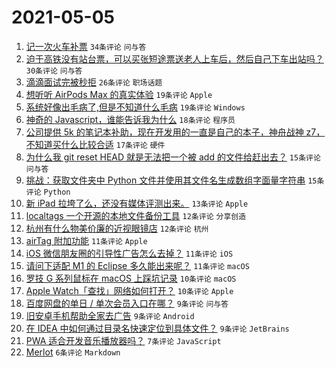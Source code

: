 # 2021-05-05

1. [记一次火车补票](https://www.v2ex.com/t/774934) `34条评论` `问与答`
1. [迫于高铁没有站台票，可以买张短途票送老人上车后，然后自己下车出站吗？](https://www.v2ex.com/t/774949) `30条评论` `问与答`
1. [滴滴面试完被秒拒](https://www.v2ex.com/t/774958) `26条评论` `职场话题`
1. [想听听 AirPods Max 的真实体验](https://www.v2ex.com/t/774955) `19条评论` `Apple`
1. [系统好像出毛病了,但是不知道什么毛病](https://www.v2ex.com/t/774942) `19条评论` `Windows`
1. [神奇的 Javascript，谁能告诉我为什么](https://www.v2ex.com/t/774968) `18条评论` `程序员`
1. [公司提供 5k 的笔记本补助，现在开发用的一直是自己的本子，神舟战神 z7，不知道买什么比较合适](https://www.v2ex.com/t/774961) `17条评论` `硬件`
1. [为什么我 git reset HEAD 就是无法把一个被 add 的文件给赶出去？](https://www.v2ex.com/t/774950) `15条评论` `问与答`
1. [挑战：获取文件夹中 Python 文件并使用其文件名生成数组字面量字符串](https://www.v2ex.com/t/774944) `15条评论` `Python`
1. [新 iPad 拉垮了么，还没有媒体评测出来。](https://www.v2ex.com/t/774945) `13条评论` `Apple`
1. [localtags 一个开源的本地文件备份工具](https://www.v2ex.com/t/774938) `12条评论` `分享创造`
1. [杭州有什么物美价廉的近视眼镜店](https://www.v2ex.com/t/774935) `12条评论` `杭州`
1. [airTag 附加功能](https://www.v2ex.com/t/774952) `11条评论` `Apple`
1. [iOS 微信朋友圈的引导性广告怎么去掉？](https://www.v2ex.com/t/774948) `11条评论` `iOS`
1. [请问下适配 M1 的 Eclipse 多久能出来呢？](https://www.v2ex.com/t/774937) `11条评论` `macOS`
1. [罗技 G 系列鼠标在 macOS 上踩坑记录](https://www.v2ex.com/t/774964) `10条评论` `macOS`
1. [Apple Watch「查找」网络如何打开？](https://www.v2ex.com/t/774939) `10条评论` `Apple`
1. [百度网盘的单日 / 单次会员入口在哪？](https://www.v2ex.com/t/774980) `9条评论` `问与答`
1. [旧安卓手机帮助全家去广告](https://www.v2ex.com/t/774960) `9条评论` `Android`
1. [在 IDEA 中如何通过目录名快速定位到具体文件？](https://www.v2ex.com/t/774954) `9条评论` `JetBrains`
1. [PWA 适合开发音乐播放器吗？](https://www.v2ex.com/t/774953) `7条评论` `JavaScript`
1. [Merlot](https://www.v2ex.com/t/774957) `6条评论` `Markdown`
